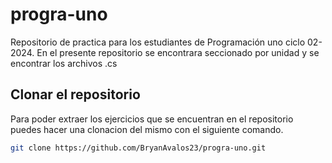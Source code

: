 # progra-uno
Repositorio de practica para los estudiantes de Programación uno ciclo 02-2024. En el presente repositorio se encontrara seccionado por unidad y se encontrar los archivos .cs

## Clonar el repositorio
Para poder extraer los ejercicios que se encuentran en el repositorio puedes hacer una clonacion del mismo con el siguiente comando.
```bash
git clone https://github.com/BryanAvalos23/progra-uno.git
```
